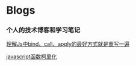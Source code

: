 # Blogs
### 个人的技术博客和学习笔记

[理解Js中bind、call、apply的最好方式就是重写一遍](https://github.com/zhm19901224/Blogs/blob/master/%E6%8A%80%E6%9C%AF%E6%96%87%E7%AB%A0/bindCallApply.md)

[javascript函数柯里化](https://github.com/zhm19901224/Blogs/blob/master/%E6%8A%80%E6%9C%AF%E6%96%87%E7%AB%A0/currying.md)
